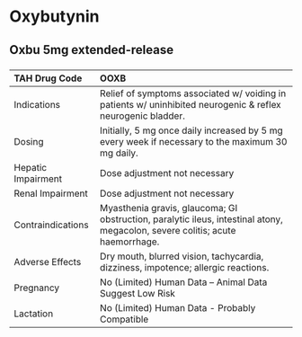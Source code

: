 # Oxybutynin

## Oxbu 5mg extended-release

##### 

| TAH Drug Code      | OOXB                                                                                                                          |
|:-------------------|:------------------------------------------------------------------------------------------------------------------------------|
| Indications        | Relief of symptoms associated w/ voiding in patients w/ uninhibited neurogenic & reflex neurogenic bladder.                   |
| Dosing             | Initially, 5 mg once daily increased by 5 mg every week if necessary to the maximum 30 mg daily.                              |
| Hepatic Impairment | Dose adjustment not necessary                                                                                                 |
| Renal Impairment   | Dose adjustment not necessary                                                                                                 |
| Contraindications  | Myasthenia gravis, glaucoma; GI obstruction, paralytic ileus, intestinal atony, megacolon, severe colitis; acute haemorrhage. |
| Adverse Effects    | Dry mouth, blurred vision, tachycardia, dizziness, impotence; allergic reactions.                                             |
| Pregnancy          | No (Limited) Human Data – Animal Data Suggest Low Risk                                                                        |
| Lactation          | No (Limited) Human Data - Probably Compatible                                                                                 |

